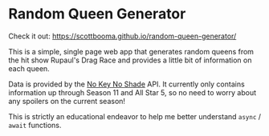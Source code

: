 # Random Queen Generator

Check it out: https://scottbooma.github.io/random-queen-generator/

This is a simple, single page web app that generates random queens from the hit show Rupaul's Drag Race and provides a little bit of information on each queen.

Data is provided by the [No Key No Shade](https://drag-race-api.readme.io/docs) API. It currently only contains information up through Season 11 and All Star 5, so no need to worry about any spoilers on the current season!

This is strictly an educational endeavor to help me better understand `async` / `await` functions.

